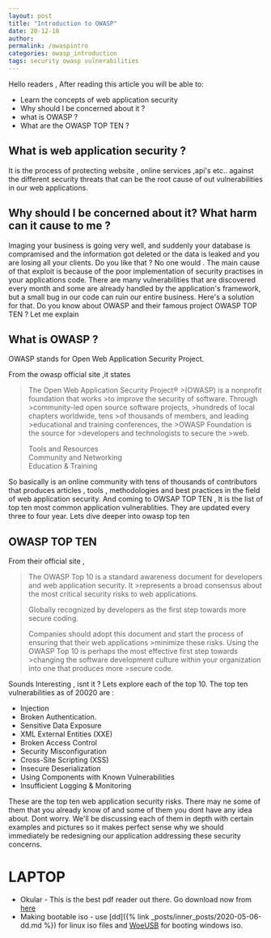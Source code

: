 ```yaml
---
layout: post
title: "Introduction to OWASP"
date: 20-12-18
author:
permalink: /owaspintro
categories: owasp_introduction
tags: security owasp vulnerabilities
---
```


Hello readers ,
After reading this article you will be able to:

- Learn the concepts of web application security
- Why should I be concerned about it ?
- what is OWASP ?
- What are the OWASP TOP TEN ?

## What is web application security ?

It is the process of protecting website , online services ,api's etc.. against the different security threats that can be the root cause of out vulnerabilities in our web applications.

## Why should I be concerned about it? What harm can it cause to me ?

Imaging your business is going very well, and suddenly your database is compramised and the information got deleted or the data is leaked and you are losing all your clients. Do you like that ? No one would . The main cause of that exploit is because of the poor implementation of security practises in your applications code. There are many vulnerabilities that are discovered every month and some are already handled by the application's framework, but a small bug in our code can ruin our entire business. Here's a solution for that. Do you know about OWASP and their famous project OWASP TOP TEN ? Let me explain

## What is OWASP ?

OWASP stands for Open Web Application Security Project.

From the owasp official site ,it states

> The Open Web Application Security Project® >(OWASP) is a nonprofit foundation that works >to improve the security of software. Through >community-led open source software projects, >hundreds of local chapters worldwide, tens >of thousands of members, and leading >educational and training conferences, the >OWASP Foundation is the source for >developers and technologists to secure the >web.
>
> Tools and Resources <br>
> Community and Networking <br>
> Education & Training

So basically is an online community with tens of thousands of contributors that produces articles , tools , methodologies and best practices in the field of web application security.
And coming to OWSAP TOP TEN , It is the list of top ten most common application vulnerablities. They are updated every three to four year. Lets dive deeper into owasp top ten

## OWASP TOP TEN

From their official site ,

> The OWASP Top 10 is a standard awareness document for developers and web application security. It >represents a broad consensus about the most critical security risks to web applications.
>
> Globally recognized by developers as the first step towards more secure coding.
>
> Companies should adopt this document and start the process of ensuring that their web applications >minimize these risks. Using the OWASP Top 10 is perhaps the most effective first step towards >changing the software development culture within your organization into one that produces more >secure code.

Sounds Interesting , isnt it ? Lets explore each of the top 10.
The top ten vulnerabilities as of 20020 are :

- Injection
- Broken Authentication.
- Sensitive Data Exposure
- XML External Entities (XXE)
- Broken Access Control
- Security Misconfiguration
- Cross-Site Scripting (XSS)
- Insecure Deserialization
- Using Components with Known Vulnerabilities
- Insufficient Logging & Monitoring

These are the top ten web application security risks. There may ne some of them that you already know of and some of them you dont have any idea about. Dont worry. We'll be discussing each of them in depth with certain examples and pictures so it makes perfect sense why we should immediately be redesigning our application addressing these security concerns.

# LAPTOP

- Okular - This is the best pdf reader out there. Go download now from [here](https://okular.kde.org/)
- Making bootable iso - use [dd]({% link _posts/inner_posts/2020-05-06-dd.md %}) for linux iso files and [WoeUSB](https://github.com/slacka/WoeUSB) for booting windows iso.
